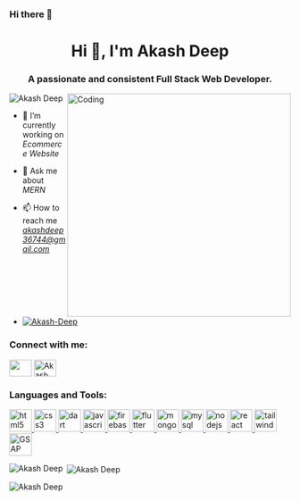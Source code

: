 ### Hi there 👋

<h1 align="center">Hi 👋, I'm Akash Deep</h1>
<h3 align="center">A passionate and consistent Full Stack Web Developer.</h3>
<img align="right" alt="Coding" width="400" src="https://cdn.dribbble.com/users/1162077/screenshots/3848914/programmer.gif">

<p align="left"> <img src="https://komarev.com/ghpvc/?username=AmbroseDAkash&label=Profile%20views&color=0e75b6&style=flat" alt="Akash Deep" /> </p>

- 🔭 I’m currently working on *Ecommerce Website*

- 💬 Ask me about *MERN*

- 📫 How to reach me *akashdeep36744@gmail.com*

- <p align="left"> <a href="https://github.com/AmbroseDAkash"><img src="https://github-profile-trophy.vercel.app/?username=AmbroseDAkash" alt="Akash-Deep" /></a> </p>

<h3 align="left">Connect with me:</h3>
<p align="left">
<a href="https://www.linkedin.com/in/akash-deep-cse/" target="blank"><img align="center" src="https://encrypted-tbn0.gstatic.com/images?q=tbn:ANd9GcQG3_jlMqfdaI7hfLEz8L-JHBaSF2Lm8KAGrw&usqp=CAU" alt"Akash Deep LinkedIn" height="30" width="40" /></a>
<a href="https://leetcode.com/Akash_Deep1/" target="blank"><img align="center" src="https://cdn.iconscout.com/icon/free/png-256/free-leetcode-3521542-2944960.png" alt="Akash Deep" height="30" width="40" /></a>
</p>

<h3 align="left">Languages and Tools:</h3>

<p align="left"> <a href="https://www.w3.org/html/" target="_blank" rel="noreferrer"> <img src="https://catalin.red/dist/uploads/2011/01/css3-html5-logo-initial.png" alt="html5" width="40" height="40"/> </a> <a href="https://www.w3schools.com/css/" target="_blank" rel="noreferrer"> <img src="https://seeklogo.com/images/C/css3-logo-8724075274-seeklogo.com.png" alt="css3" width="40" height="40"/> </a> <a href="https://dart.dev" target="_blank" rel="noreferrer"> <img src="https://www.vectorlogo.zone/logos/dartlang/dartlang-icon.svg" alt="dart" width="40" height="40"/> </a> <a href="https://developer.mozilla.org/en-US/docs/Web/JavaScript" target="_blank" rel="noreferrer"> <img src="https://res.cloudinary.com/startup-grind/image/upload/c_fill,dpr_2.0,f_auto,g_center,h_1080,q_100,w_1080/v1/gcs/platform-data-dsc/events/logo-javascript-png-html-code-allows-to-embed-javascript-logo-in-your-website-587.png" alt="javascript" width="40" height="40"/> </a> <a href="https://firebase.google.com/" target="_blank" rel="noreferrer"> <img src="https://www.vectorlogo.zone/logos/firebase/firebase-icon.svg" alt="firebase" width="40" height="40"/> </a> <a href="https://flutter.dev" target="_blank" rel="noreferrer"> <img src="https://www.vectorlogo.zone/logos/flutterio/flutterio-icon.svg" alt="flutter" width="40" height="40"/> </a> <a href="https://www.mongodb.com/" target="_blank" rel="noreferrer"> <img src="https://cdn.iconscout.com/icon/free/png-256/free-mongodb-5-1175140.png?f=webp" alt="mongodb" width="40" height="40"/> </a> <a href="https://www.mysql.com/" target="_blank" rel="noreferrer"> <img src="https://encrypted-tbn0.gstatic.com/images?q=tbn:ANd9GcTY6iAc7SWLOwn049p5AbkpH6c1-Siv-ZqK4Q&usqp=CAU" alt="mysql" width="40" height="40"/> </a> <a href="https://nodejs.org" target="_blank" rel="noreferrer"> <img src="https://encrypted-tbn0.gstatic.com/images?q=tbn:ANd9GcRV5um8N8D4MJBU2p9B9-lM8fWkAOJBqmNQyw&usqp=CAU" alt="nodejs" width="40" height="40"/> </a> <a href="https://reactjs.org/" target="_blank" rel="noreferrer"> <img src="https://encrypted-tbn0.gstatic.com/images?q=tbn:ANd9GcRa55wSu9pV2Xy0bwWUp6xumubVp6IlBe3Fdw&usqp=CAU" alt="react" width="40" height="40"/> </a> <a href="https://tailwindcss.com/" target="_blank" rel="noreferrer"> <img src="https://www.vectorlogo.zone/logos/tailwindcss/tailwindcss-icon.svg" alt="tailwind" width="40" height="40"/> </a> <a href="https://gsap.com/" target="_blank" rel="noreferrer"> <img src="https://encrypted-tbn0.gstatic.com/images?q=tbn:ANd9GcTHsmJvuKg57pwzWPQ49OwkPV8K3I_yq6NbpA&usqp=CAU" alt="GSAP" width="40" height="40"/> </a> </p>

<p><img align="left" src="https://github-readme-stats.vercel.app/api/top-langs?username=AmbroseDAkash&show_icons=true&locale=en&layout=compact" alt="Akash Deep" /></p>

<p>&nbsp;<img align="center" src="https://github-readme-stats.vercel.app/api?username=AmbroseDAkash&show_icons=true&locale=en" alt="Akash Deep" /></p>

<p><img align="center" src="https://github-readme-streak-stats.herokuapp.com/?user=AmbroseDAkash&" alt="Akash Deep" /></p>
